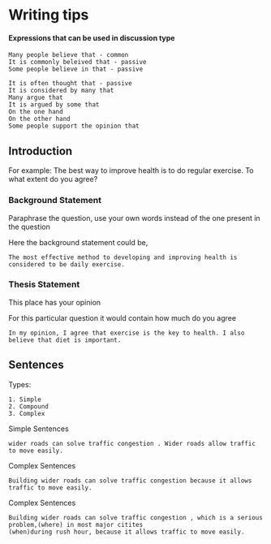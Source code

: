 # Writing tips

#### Expressions that can be used in discussion type
```
Many people believe that - common
It is commonly beleived that - passive
Some people believe in that - passive

It is often thought that - passive
It is considered by many that
Many argue that
It is argued by some that
On the one hand
On the other hand
Some people support the opinion that
```

## Introduction

For example: The best way to improve health is to do regular exercise. To what extent do you agree?

### Background Statement

Paraphrase the question, use your own words instead of the one present in the question

Here the background statement could be,
```
The most effective method to developing and improving health is considered to be daily exercise. 
```

### Thesis Statement

This place has your opinion

For this particular question it would contain how much do you agree
```
In my opinion, I agree that exercise is the key to health. I also believe that diet is important.
```

## Sentences

Types:
```
1. Simple
2. Compound
3. Complex
```

Simple Sentences
```
wider roads can solve traffic congestion . Wider roads allow traffic to move easily.
```

Complex Sentences
```
Building wider roads can solve traffic congestion because it allows traffic to move easily.
```

Complex Sentences
```
Building wider roads can solve traffic congestion , which is a serious problem,(where) in most major citites 
(when)during rush hour, because it allows traffic to move easily.
```


 